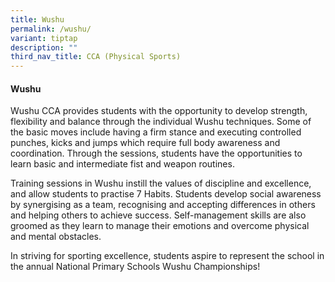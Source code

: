 ```yaml
---
title: Wushu
permalink: /wushu/
variant: tiptap
description: ""
third_nav_title: CCA (Physical Sports)
---
```

<h4><strong>Wushu </strong></h4>
<p>Wushu CCA provides students with the opportunity to develop strength,
flexibility and balance through the individual Wushu techniques. Some of
the basic moves include having a firm stance and executing controlled punches,
kicks and jumps which require full body awareness and coordination. Through
the sessions, students have the opportunities to learn basic and intermediate
fist and weapon routines.</p>
<p>Training sessions in Wushu instill the values of discipline and excellence,
and allow students to practise 7 Habits. Students develop social awareness
by synergising as a team, recognising and accepting differences in others
and helping others to achieve success. Self-management skills are also
groomed as they learn to manage their emotions and overcome physical and
mental obstacles.</p>
<p>In striving for sporting excellence, students aspire to represent the
school in the annual National Primary Schools Wushu Championships!</p>